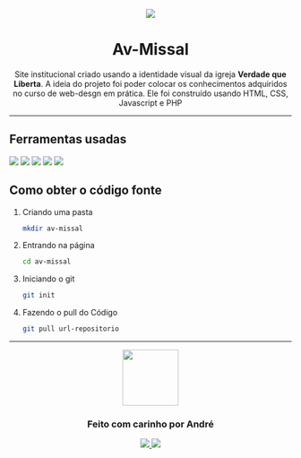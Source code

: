 <p align="center"> 
   <img src="https://instagram.figu5-1.fna.fbcdn.net/v/t51.2885-19/s150x150/73150397_2154899124805702_1143453382346801152_n.jpg?tp=1&_nc_ht=instagram.figu5-1.fna.fbcdn.net&_nc_ohc=a6nMTXWqSiMAX9XurYf&edm=ABfd0MgAAAAA&ccb=7-4&oh=1b4b555995759074000ce63e9a1c7df9&oe=609C2FD1&_nc_sid=7bff83" /> 
<h1 align="center"> Av-Missal </h1>

<p align="center"> 
  Site institucional criado usando a identidade visual da igreja <strong>Verdade que Liberta</strong>. A ideia do projeto foi poder colocar os conhecimentos adquiridos no curso de web-desgn em prática. Ele foi construído usando HTML, CSS, Javascript e PHP
</p> 

<hr />

## Ferramentas usadas
<img src="https://img.shields.io/badge/HTML5-E34F26?style=for-the-badge&logo=html5&logoColor=white" />
<img src="https://img.shields.io/badge/CSS3-1572B6?style=for-the-badge&logo=css3&logoColor=white" />
<img src="https://img.shields.io/badge/JavaScript-F7DF1E?style=for-the-badge&logo=javascript&logoColor=black" />
<img src="https://img.shields.io/badge/PHP-777BB4?style=for-the-badge&logo=php&logoColor=white" />
<img src="https://img.shields.io/badge/Visual_Studio_Code-0078D4?style=for-the-badge&logo=visual%20studio%20code&logoColor=white" />

## Como obter o código fonte

1. Criando uma pasta

   ```sh
   mkdir av-missal
   ```

2. Entrando na página

   ```sh
   cd av-missal
   ```
   
1. Iniciando o git

   ```sh
   git init
   ```

2. Fazendo o pull do Código

   ```sh
   git pull url-repositorio
   ```

<hr/>

<p align="center">
<img src="https://media.tenor.com/images/04874f6ec9cdae3f47b6abfff09cb60c/tenor.gif" width="100"/>
 </p>
<h3 align="center">Feito com carinho por André</h3>
<p align="center">
<a href="https://www.instagram.com/andre_gust_viana/">
<img src="https://img.shields.io/badge/Instagram-E4405F?style=for-the-badge&logo=instagram&logoColor=white" />
</a>
<a href="https://www.facebook.com/andre.dapper.121">
<img src="https://img.shields.io/badge/Facebook-1877F2?style=for-the-badge&logo=facebook&logoColor=white" />
</a>
 </p>
